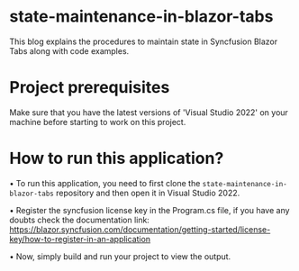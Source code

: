 # state-maintenance-in-blazor-tabs
This blog explains the procedures to maintain state in Syncfusion Blazor Tabs along with code examples.
                 
# Project prerequisites
Make sure that you have the latest versions of 'Visual Studio 2022' on your machine before starting to work on this project.
# How to run this application?
• To run this application, you need to first clone the <code>state-maintenance-in-blazor-tabs</code> repository and then open it in Visual Studio 2022.

• Register the syncfusion license key in the Program.cs file, if you have any doubts check the documentation link:  https://blazor.syncfusion.com/documentation/getting-started/license-key/how-to-register-in-an-application

• Now, simply build and run your project to view the output.